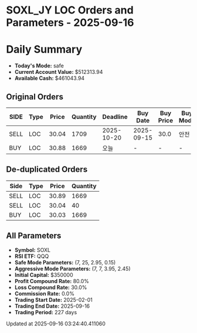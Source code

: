 # SOXL_JY LOC Orders and Parameters - 2025-09-16

# Daily Summary

- **Today's Mode:** safe
- **Current Account Value:** $512313.94
- **Available Cash:** $461043.94

## Original Orders

| SIDE | Type | Price | Quantity | Deadline | Buy Date | Buy Price | Buy Mode |
|------|------|-------|----------|----------|----------|-----------|----------|
| SELL | LOC | 30.04 | 1709 | 2025-10-20 | 2025-09-15 | 30.0 | 안전 |
| BUY | LOC | 30.88 | 1669 | 오늘 | - | - | - |

## De-duplicated Orders

| Side | Type | Price | Quantity |
|------|------|-------|----------|
| SELL | LOC | 30.89 | 1669 |
| SELL | LOC | 30.04 | 40 |
| BUY | LOC | 30.03 | 1669 |

## All Parameters

- **Symbol:** SOXL
- **RSI ETF:** QQQ
- **Safe Mode Parameters:** (7, 25, 2.95, 0.15)
- **Aggressive Mode Parameters:** (7, 7, 3.95, 2.45)
- **Initial Capital:** $350000
- **Profit Compound Rate:** 80.0%
- **Loss Compound Rate:** 30.0%
- **Commission Rate:** 0.0%
- **Trading Start Date:** 2025-02-01
- **Trading End Date:** 2025-09-16
- **Trading Period:** 227 days

Updated at 2025-09-16 03:24:40.411060
